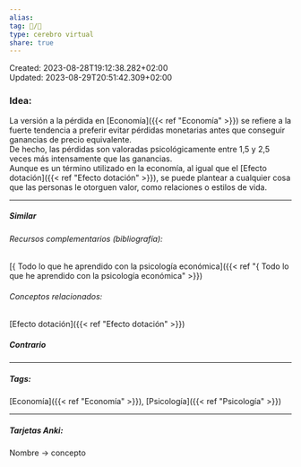 ```yaml
---  
alias:   
tag: 📝/🌱  
type: cerebro virtual  
share: true  
---  
```

Created: 2023-08-28T19:12:38.282+02:00  
Updated: 2023-08-29T20:51:42.309+02:00  
  
  
### Idea:  
La versión a la pérdida en [Economía]({{< ref "Economía" >}}) se refiere a la fuerte tendencia a preferir evitar pérdidas monetarias antes que conseguir ganancias de precio equivalente.  
De hecho, las pérdidas son valoradas psicológicamente entre 1,5 y 2,5 veces más intensamente que las ganancias.  
Aunque es un término utilizado en la economía, al igual que el [Efecto dotación]({{< ref "Efecto dotación" >}}), se puede plantear a cualquier cosa que las personas le otorguen valor, como relaciones o estilos de vida.  
  
---  
##### Similar  
###### Recursos complementarios (bibliografía):  
[{ Todo lo que he aprendido con la psicología económica]({{< ref "{ Todo lo que he aprendido con la psicología económica" >}})  
###### Conceptos relacionados:  
[Efecto dotación]({{< ref "Efecto dotación" >}})  
##### Contrario  
  
  
---  
##### Tags:  
[Economía]({{< ref "Economía" >}}), [Psicología]({{< ref "Psicología" >}})  
  
---  
##### Tarjetas Anki:  
Nombre → concepto
